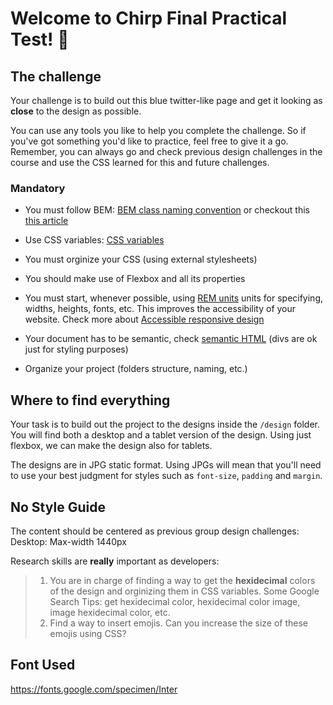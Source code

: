 # Welcome to Chirp Final Practical Test! 👋

## The challenge

Your challenge is to build out this blue twitter-like page and get it looking as **close** to the design as possible.

You can use any tools you like to help you complete the challenge. So if you've got something you'd like to practice, feel free to give it a go. Remember, you can always go and check previous design challenges in the course and use the CSS learned for this and future challenges.

### Mandatory

-   You must follow BEM: [BEM class naming convention](https://getbem.com/naming/) or checkout this [this article](https://css-tricks.com/bem-101/)

-   Use CSS variables: [CSS variables](https://developer.mozilla.org/en-US/docs/Web/CSS/Using_CSS_custom_properties)
-   You must orginize your CSS (using external stylesheets)

-   You should make use of Flexbox and all its properties

-   You must start, whenever possible, using [REM units](https://www.w3schools.com/cssref/css_units.asp) units for specifying, widths, heights, fonts, etc. This improves the accessibility of your website. Check more about [Accessible responsive design](https://web.dev/accessible-responsive-design/)

-   Your document has to be semantic, check [semantic HTML](https://developer.mozilla.org/en-US/docs/Glossary/Semantics#semantics_in_html) (divs are ok just for styling purposes)

-   Organize your project (folders structure, naming, etc.)

## Where to find everything

Your task is to build out the project to the designs inside the `/design` folder. You will find both a desktop and a tablet version of the design. Using just flexbox, we can make the design also for tablets.

The designs are in JPG static format. Using JPGs will mean that you'll need to use your best judgment for styles such as `font-size`, `padding` and `margin`.

## No Style Guide

The content should be centered as previous group design challenges:
Desktop: Max-width 1440px

Research skills are **really** important as developers:

> 1. You are in charge of finding a way to get the **hexidecimal** colors of the design and orginizing them in CSS variables.
>    Some Google Search Tips: get hexidecimal color, hexidecimal color image, image hexidecimal color, etc.
> 2. Find a way to insert emojis. Can you increase the size of these emojis using CSS?

## Font Used

https://fonts.google.com/specimen/Inter
